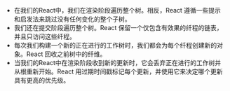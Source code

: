 - 在我们的React中，我们在渲染阶段遍历整个树。相反，React 遵循一些提示和启发法来跳过没有任何变化的整个子树。
- 我们还在提交阶段遍历整个树。React 保留一个仅包含有效果的纤程的链表，并且只访问这些纤程。
- 每次我们构建一个新的正在进行的工作树时，我们都会为每个纤程创建新的对象。React 回收之前树中的纤维。
- 当我们的React中在渲染阶段收到新的更新时，它会丢弃正在进行的工作树并从根重新开始。React 用过期时间戳标记每个更新，并使用它来决定哪个更新具有更高的优先级。
